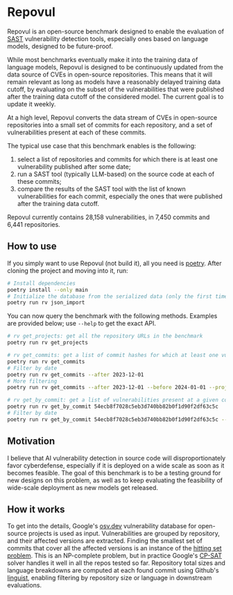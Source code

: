 # Repovul

Repovul is an open-source benchmark designed to enable the evaluation of [SAST](https://en.wikipedia.org/wiki/Static_application_security_testing) vulnerability detection tools, especially ones based on language models, designed to be future-proof.

While most benchmarks eventually make it into the training data of language models, Repovul is designed to be continuously updated from the data source of CVEs in open-source repositories. This means that it will remain relevant as long as models have a reasonably delayed training data cutoff, by evaluating on the subset of the vulnerabilities that were published after the training data cutoff of the considered model. The current goal is to update it weekly.

At a high level, Repovul converts the data stream of CVEs in open-source repositories into a small set of commits for each repository, and a set of vulnerabilities present at each of these commits.

The typical use case that this benchmark enables is the following:
1. select a list of repositories and commits for which there is at least one vulnerability published after some date;
1. run a SAST tool (typically LLM-based) on the source code at each of these commits;
1. compare the results of the SAST tool with the list of known vulnerabilities for each commit, especially the ones that were published after the training data cutoff.

Repovul currently contains 28,158 vulnerabilities, in 7,450 commits and 6,441 repositories.

## How to use
If you simply want to use Repovul (not build it), all you need is [poetry](https://python-poetry.org/). After cloning the project and moving into it, run:
```bash
# Install dependencies
poetry install --only main
# Initialize the database from the serialized data (only the first time)
poetry run rv json_import
```

You can now query the benchmark with the following methods. Examples are provided below; use `--help` to get the exact API.
```bash
# rv get_projects: get all the repository URLs in the benchmark
poetry run rv get_projects

# rv get_commits: get a list of commit hashes for which at least one vulnerability was published within the optional date range.
poetry run rv get_commits
# Filter by date
poetry run rv get_commits --after 2023-12-01
# More filtering
poetry run rv get_commits --after 2023-12-01 --before 2024-01-01 --project https://github.com/torvalds/linux

# rv get_by_commit: get a list of vulnerabilities present at a given commit
poetry run rv get_by_commit 54ecb8f7028c5eb3d740bb82b0f1d90f2df63c5c
# Filter by date
poetry run rv get_by_commit 54ecb8f7028c5eb3d740bb82b0f1d90f2df63c5c --after 2023-12-01
```

## Motivation
I believe that AI vulnerability detection in source code will disproportionately favor cyberdefense, especially if it is deployed on a wide scale as soon as it becomes feasible. The goal of this benchmark is to be a testing ground for new designs on this problem, as well as to keep evaluating the feasibility of wide-scale deployment as new models get released.

## How it works
To get into the details, Google's [osv.dev](https://osv.dev/) vulnerability database for open-source projects is used as input. Vulnerabilities are grouped by repository, and their affected versions are extracted. Finding the smallest set of commits that cover all the affected versions is an instance of the [hitting set problem](https://en.wikipedia.org/wiki/Set_cover_problem#Hitting_set_formulation). This is an NP-complete problem, but in practice Google's [CP-SAT](https://or-tools.github.io/docs/pdoc/ortools/sat/python/cp_model.html) solver handles it well in all the repos tested so far. Repository total sizes and language breakdowns are computed at each found commit using Github's [linguist](https://github.com/github-linguist/linguist), enabling filtering by repository size or language in downstream evaluations.
